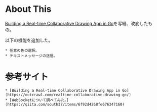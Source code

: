 # About This

[Building a Real-time Collaborative Drawing App in Go](https://outcrawl.com/realtime-collaborative-drawing-go/)を写経、改変したもの。

以下の機能を追加した。

    * 任意の色の選択。
    * テキストメッセージの送信。

# 参考サイト

    * [Building a Real-time Collaborative Drawing App in Go](https://outcrawl.com/realtime-collaborative-drawing-go/)
    * [WebSocketについて調べてみた。](https://qiita.com/south37/items/6f92d4268fe676347160)
